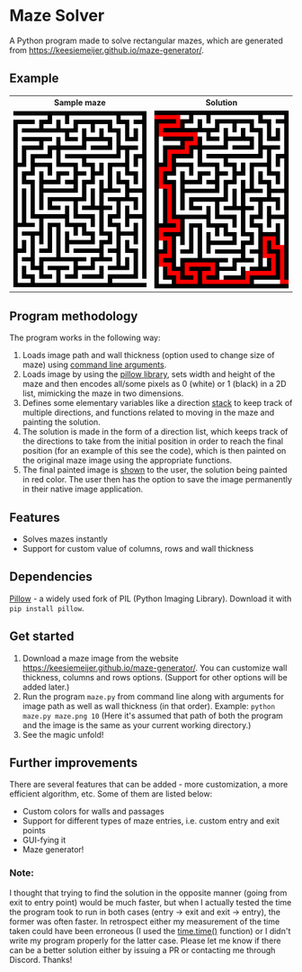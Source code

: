 # Maze Solver
A Python program made to solve rectangular mazes, which are generated from https://keesiemeijer.github.io/maze-generator/.
## Example
<table>
   <tr>
      <th>Sample maze</th>
      <th>Solution</th>
   </tr>
   <tr>
      <td><img src="https://raw.githubusercontent.com/YokelMan/maze-solver/main/img/maze.png"></td>
      <td><img src="https://raw.githubusercontent.com/YokelMan/maze-solver/main/img/maze_solution.png"></td>
   </tr>
</table>

## Program methodology
The program works in the following way:
1. Loads image path and wall thickness (option used to change size of maze) using [command line arguments](https://docs.python.org/3/library/sys.html#sys.argv).
2. Loads image by using the [pillow library](https://python-pillow.org/), sets width and height of the maze and then encodes all/some pixels as 0 (white) or 1 (black) in a 2D list, mimicking the maze in two dimensions.
3. Defines some elementary variables like a direction [stack](https://en.wikipedia.org/wiki/Stack_(abstract_data_type)) to keep track of multiple directions, and functions related to moving in the maze and painting the solution.
4. The solution is made in the form of a direction list, which keeps track of the directions to take from the initial position in order to reach the final position (for an example of this see the code), which is then painted on the original maze image using the appropriate functions.
5. The final painted image is [shown](https://pillow.readthedocs.io/en/latest/reference/Image.html#PIL.Image.Image.show) to the user, the solution being painted in red color. The user then has the option to save the image permanently in their native image application.
## Features
* Solves mazes instantly
* Support for custom value of columns, rows and wall thickness
## Dependencies
[Pillow](https://python-pillow.github.io/) - a widely used fork of PIL (Python Imaging Library). Download it with `pip install pillow`.
## Get started
1. Download a maze image from the website https://keesiemeijer.github.io/maze-generator/. You can customize wall thickness, columns and rows options. (Support for other options will be added later.)
2. Run the program `maze.py` from command line along with arguments for image path as well as wall thickness (in that order).
   Example: `python maze.py maze.png 10` (Here it's assumed that path of both the program and the image is the same as your current working directory.)
3. See the magic unfold!
## Further improvements
There are several features that can be added - more customization, a more efficient algorithm, etc. Some of them are listed below:
* Custom colors for walls and passages
* Support for different types of maze entries, i.e. custom entry and exit points
* GUI-fying it
* Maze generator!
### Note:
I thought that trying to find the solution in the opposite manner (going from exit to entry point) would be much faster, but when I actually tested the time the program took to run in both cases (entry -> exit and exit -> entry), the former was often faster. In retrospect either my measurement of the time taken could have been erroneous (I used the [time.time()](https://docs.python.org/3/library/time.html#time.time) function) or I didn't write my program properly for the latter case. Please let me know if there can be a better solution either by issuing a PR or contacting me through Discord. Thanks!

